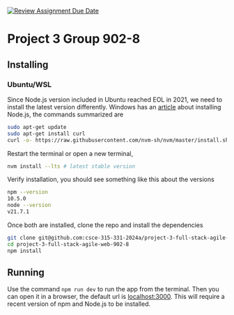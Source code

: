[![Review Assignment Due Date](https://classroom.github.com/assets/deadline-readme-button-24ddc0f5d75046c5622901739e7c5dd533143b0c8e959d652212380cedb1ea36.svg)](https://classroom.github.com/a/ttC5_kKh)

# Project 3 Group 902-8
## Installing
### Ubuntu/WSL
Since Node.js version included in Ubuntu reached EOL in 2021, we need to install the latest version differently.
Windows has an [article](https://learn.microsoft.com/en-us/windows/dev-environment/javascript/nodejs-on-wsl) about installing Node.js, the commands summarized are
```bash
sudo apt-get update
sudo apt-get install curl
curl -o- https://raw.githubusercontent.com/nvm-sh/nvm/master/install.sh | bash # install nvm
```
Restart the terminal or open a new terminal,
```bash
nvm install --lts # latest stable version
```
Verify installation, you should see something like this about the versions
```bash
npm --version
10.5.0
node --version
v21.7.1
```
Once both are installed, clone the repo and install the dependencies
```bash
git clone git@github.com:csce-315-331-2024a/project-3-full-stack-agile-web-902-8.git
cd project-3-full-stack-agile-web-902-8
npm install
```
## Running
Use the command `npm run dev` to run the app from the terminal. Then you can open it in a browser, the default url is [localhost:3000](http://localhost:3000). This will require a recent version of npm and Node.js to be installed.
